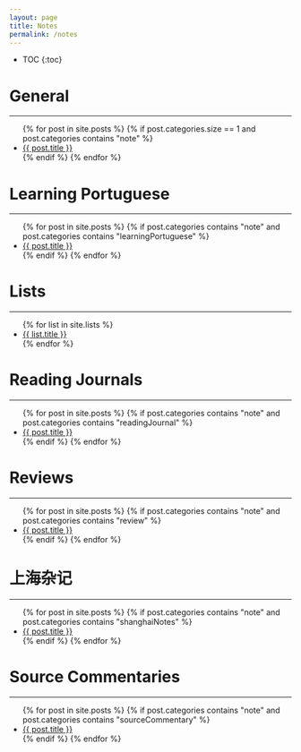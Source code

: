 ```yaml
---
layout: page
title: Notes
permalink: /notes
---
```


* TOC
{:toc}

# General
---

<ul>
{% for post in site.posts %}
    {% if post.categories.size == 1 and post.categories contains "note" %}
        <li><a href="{{ post.url }}">{{ post.title }}</a></li>
    {% endif %}
{% endfor %}
</ul>

# Learning Portuguese
---

<ul>
{% for post in site.posts %}
    {% if post.categories contains "note" and post.categories contains "learningPortuguese" %}
        <li><a href="{{ post.url }}">{{ post.title }}</a></li>
    {% endif %}
{% endfor %}
</ul>

# Lists
---

<ul>
{% for list in site.lists %}
        <li><a href="{{ list.url }}">{{ list.title }}</a></li>
{% endfor %}
</ul>

# Reading Journals
---

<ul>
{% for post in site.posts %}
    {% if post.categories contains "note" and post.categories contains "readingJournal" %}
        <li><a href="{{ post.url }}">{{ post.title }}</a></li>
    {% endif %}
{% endfor %}
</ul>

# Reviews
---

<ul>
{% for post in site.posts %}
    {% if post.categories contains "note" and post.categories contains "review" %}
        <li><a href="{{ post.url }}">{{ post.title }}</a></li>
    {% endif %}
{% endfor %}
</ul>

# 上海杂记
---

<ul>
{% for post in site.posts %}
    {% if post.categories contains "note" and post.categories contains "shanghaiNotes" %}
        <li><a href="{{ post.url }}">{{ post.title }}</a></li>
    {% endif %}
{% endfor %}
</ul>

# Source Commentaries
---

<ul>
{% for post in site.posts %}
    {% if post.categories contains "note" and post.categories contains "sourceCommentary" %}
        <li><a href="{{ post.url }}">{{ post.title }}</a></li>
    {% endif %}
{% endfor %}
</ul>

